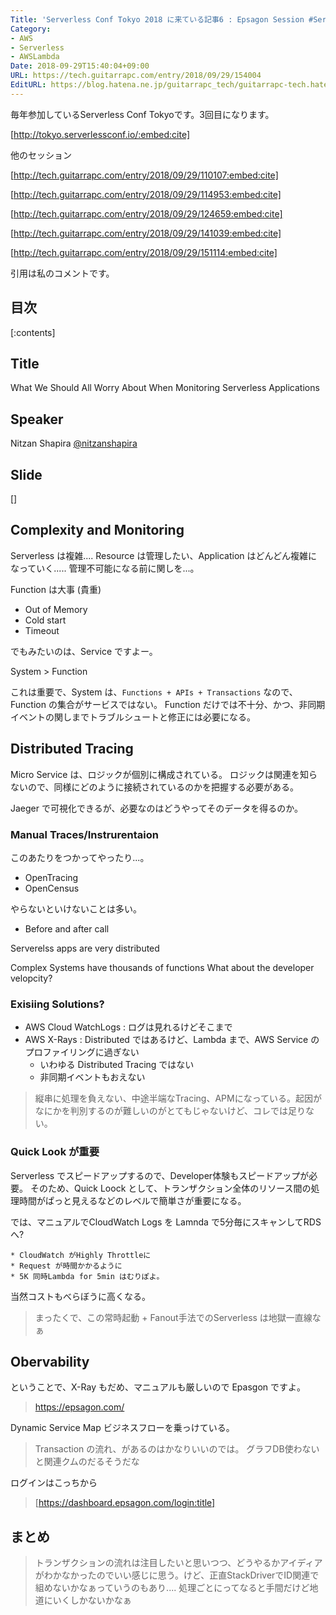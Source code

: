 ```yaml
---
Title: 'Serverless Conf Tokyo 2018 に来ている記事6 : Epsagon Session #ServerlessConf #serverlesstokyo'
Category:
- AWS
- Serverless
- AWSLambda
Date: 2018-09-29T15:40:04+09:00
URL: https://tech.guitarrapc.com/entry/2018/09/29/154004
EditURL: https://blog.hatena.ne.jp/guitarrapc_tech/guitarrapc-tech.hatenablog.com/atom/entry/10257846132641589414
---
```


毎年参加しているServerless Conf Tokyoです。3回目になります。

[http://tokyo.serverlessconf.io/:embed:cite]


他のセッション


[http://tech.guitarrapc.com/entry/2018/09/29/110107:embed:cite]


[http://tech.guitarrapc.com/entry/2018/09/29/114953:embed:cite]


[http://tech.guitarrapc.com/entry/2018/09/29/124659:embed:cite]


[http://tech.guitarrapc.com/entry/2018/09/29/141039:embed:cite]


[http://tech.guitarrapc.com/entry/2018/09/29/151114:embed:cite]




引用は私のコメントです。

## 目次

[:contents]

## Title

What We Should All Worry About When Monitoring Serverless Applications

## Speaker

Nitzan Shapira
[@nitzanshapira](https://twitter.com/nitzanshapira)

## Slide

[]


## Complexity and Monitoring

Serverless は複雑....
Resource は管理したい、Application はどんどん複雑になっていく..... 管理不可能になる前に関しを...。

Function は大事 (貴重)

* Out of Memory
* Cold start
* Timeout

でもみたいのは、Service ですよー。

System > Function

これは重要で、System は、`Functions + APIs + Transactions` なので、Function の集合がサービスではない。
Function だけでは不十分、かつ、非同期イベントの関しまでトラブルシュートと修正には必要になる。

## Distributed Tracing 

Micro Service は、ロジックが個別に構成されている。
ロジックは関連を知らないので、同様にどのように接続されているのかを把握する必要がある。

Jaeger で可視化できるが、必要なのはどうやってそのデータを得るのか。

### Manual Traces/Instrurentaion 

このあたりをつかってやったり...。

* OpenTracing
* OpenCensus

やらないといけないことは多い。

* Before and after call

Serverelss apps are very distributed

Complex Systems have thousands of functions
What about the developer velopcity?

### Exisiing Solutions?

* AWS Cloud WatchLogs : ログは見れるけどそこまで
* AWS X-Rays : Distributed ではあるけど、Lambda まで、AWS Service のプロファイリングに過ぎない
    * いわゆる Distributed Tracing ではない
    * 非同期イベントもおえない

> 縦串に処理を負えない、中途半端なTracing、APMになっている。起因がなにかを判別するのが難しいのがとてもじゃないけど、コレでは足りない。

### Quick Look が重要

Serverless でスピードアップするので、Developer体験もスピードアップが必要。
そのため、Quick Loock として、トランザクション全体のリソース間の処理時間がぱっと見えるなどのレベルで簡単さが重要になる。

では、マニュアルでCloudWatch Logs を Lamnda で5分毎にスキャンしてRDSへ?

    * CloudWatch がHighly Throttleに
    * Request が時間かかるように
    * 5K 同時Lambda for 5min はむりぽよ。

当然コストもべらぼうに高くなる。

> まったくで、この常時起動 + Fanout手法でのServerless は地獄一直線なぁ

## Obervability

ということで、X-Ray もだめ、マニュアルも厳しいので Epasgon ですよ。

> https://epsagon.com/

Dynamic Service Map
ビジネスフローを乗っけている。

> Transaction の流れ、があるのはかなりいいのでは。
> グラフDB使わないと関連クムのだるそうだな

ログインはこっちから

> [https://dashboard.epsagon.com/login:title]


## まとめ

> トランザクションの流れは注目したいと思いつつ、どうやるかアイディアがわかなかったのでいい感じに思う。けど、正直StackDriverでID関連で組めないかなぁっていうのもあり.... 処理ごとにってなると手間だけど地道にいくしかないかなぁ
